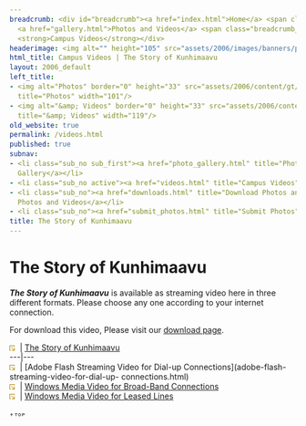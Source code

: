 ```yaml
---
breadcrumb: <div id="breadcrumb"><a href="index.html">Home</a> <span class="breadcrumb_spacer">&gt;</span>
  <a href="gallery.html">Photos and Videos</a> <span class="breadcrumb_spacer">&gt;</span>
  <strong>Campus Videos</strong></div>
headerimage: <img alt="" height="105" src="assets/2006/images/banners/photos.jpg" width="472"/>
html_title: Campus Videos | The Story of Kunhimaavu
layout: 2006_default
left_title:
- <img alt="Photos" border="0" height="33" src="assets/2006/content/gt/25502cdde4323dd97bc96f666707bdb0.png"
  title="Photos" width="101"/>
- <img alt="&amp; Videos" border="0" height="33" src="assets/2006/content/gt/a3dbf8e159297a632cadcec25243418a.png"
  title="&amp; Videos" width="119"/>
old_website: true
permalink: /videos.html
published: true
subnav:
- <li class="sub_no sub_first"><a href="photo_gallery.html" title="Photo Gallery">Photo
  Gallery</a></li>
- <li class="sub_no active"><a href="videos.html" title="Campus Videos">Campus Videos</a></li>
- <li class="sub_no"><a href="downloads.html" title="Download Photos and Videos">Download
  Photos and Videos</a></li>
- <li class="sub_no"><a href="submit_photos.html" title="Submit Photos">Submit Photos</a></li>
title: The Story of Kunhimaavu
---
```


# The Story of Kunhimaavu

**_The Story of Kunhimaavu_** is available as streaming video here in three
different formats. Please choose any one according to your internet
connection.

For download this video, Please visit our [download page](downloads.html).

![](assets/2006/img/article/intlink_1.gif)![](assets/2006/img/leer.gif) | [The Story of
Kunhimaavu](the-story-of-kunhimaavu.html)  
---|---  
![](assets/2006/img/article/intlink_1.gif)![](assets/2006/img/leer.gif) | [Adobe Flash Streaming Video
for Dial-up Connections](adobe-flash-streaming-video-for-dial-up-
connections.html)  
![](assets/2006/img/article/intlink_1.gif)![](assets/2006/img/leer.gif) | [Windows Media Video for
Broad-Band Connections](windows-media-video-for-broad-band-connections.html)  
![](assets/2006/img/article/intlink_1.gif)![](assets/2006/img/leer.gif) | [Windows Media Video for
Leased Lines](windows-media-video-for-leased-lines.html)  
  
![](assets/2006/img/article/top_link_0.gif)